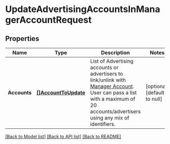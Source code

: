 # UpdateAdvertisingAccountsInManagerAccountRequest

## Properties
Name | Type | Description | Notes
------------ | ------------- | ------------- | -------------
**Accounts** | [**[]AccountToUpdate**](AccountToUpdate.md) | List of Advertising accounts or advertisers to link/unlink with [Manager Account](https://advertising.amazon.com/help?ref_&#x3D;a20m_us_blog_whtsnewfb2020_040120#GU3YDB26FR7XT3C8). User can pass a list with a maximum of 20 accounts/advertisers using any mix of identifiers. | [optional] [default to null]

[[Back to Model list]](../README.md#documentation-for-models) [[Back to API list]](../README.md#documentation-for-api-endpoints) [[Back to README]](../README.md)

